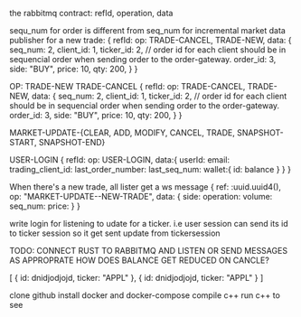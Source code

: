 the rabbitmq contract:
refId, operation, data

sequ_num for order is different from seq_num for incremental market data publisher
for a new trade:
{
  refId:
  op: TRADE-CANCEL, TRADE-NEW, 
  data: {
    seq_num: 2,
    client_id: 1,
    ticker_id: 2,
    // order id for each client should be in sequencial order when sending order to the order-gateway.
    order_id: 3,
    side: "BUY",
    price: 10,
    qty: 200,
  }
}

OP: 
TRADE-NEW TRADE-CANCEL 
{
  refId:
  op: TRADE-CANCEL, TRADE-NEW, 
  data: {
    seq_num: 2,
    client_id: 1,
    ticker_id: 2,
    // order id for each client should be in sequencial order when sending order to the order-gateway.
    order_id: 3,
    side: "BUY",
    price: 10,
    qty: 200,
  }
}

MARKET-UPDATE-{CLEAR, ADD, MODIFY, CANCEL, TRADE, SNAPSHOT-START, SNAPSHOT-END}


USER-LOGIN
{
  refId:
  op: USER-LOGIN,
  data:{
    userId:
    email:
    trading_client_id:
    last_order_number:
    last_seq_num:
    wallet:{
      id: 
      balance
    }
  }
}

When there's a new trade, all lister get a ws message
{
 ref: :uuid.uuid4(),
  op: "MARKET-UPDATE--NEW-TRADE",
  data: {
    side:
    operation: 
    volume: 
    seq_num:
    price: 
  }
}


write login for listening to udate for a ticker. i.e user session can send its id to ticker session so it get sent update from tickersession

TODO:
CONNECT RUST TO RABBITMQ AND LISTEN OR SEND MESSAGES AS APPROPRATE
HOW DOES BALANCE GET REDUCED ON CANCLE?

[
  {
    id: dnidjodjojd,
    ticker: "APPL"
  },
  {
    id: dnidjodjojd,
    ticker: "APPL"
  }
]

clone github
install docker and docker-compose
compile c++
run c++ to see 
